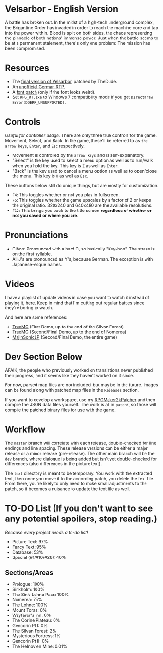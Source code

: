 # Velsarbor - English Version
A battle has broken out. In the midst of a high-tech underground complex, the Brigantine Order has invaded in order to reach the machine core and tap into the power within. Blood is spilt on both sides, the chaos representing the pinnacle of both nations' immense power. Just when the battle seems to be at a permanent stalement, there's only one problem: The mission has been compromised.

# Resources
- The [final version of Velsarbor](https://www.multimediaxis.de/threads/137420-RM2K-Velsarbor-Die-letzte-Version), patched by TheDude.
- An [unofficial German RTP](http://rpg2000.4players.de/index.php?inhalt=rpgmaker).
- A [font patch](https://www.moddb.com/downloads/rpg-maker-2000-font-patch) (only if the font looks weird).
- Set `RPG_RT.exe` to Windows 7 compatibility mode if you get `DirectDraw Error(DDERR_UNSUPPORTED)`.

# Controls
*Useful for controller usage.*
There are only three true controls for the game. Movement, Select, and Back. In the game, these'll be referred to as `the arrow keys`, `Enter`, and `Esc` respectively.
- Movement is controlled by the `arrow keys` and is self-explanatory.
- "Select" is the key used to select a menu option as well as to run/walk when you hold the key. This key is `Z` as well as `Enter`.
- "Back" is the key used to cancel a menu option as well as to open/close the menu. This key is `X` as well as `Esc`.

These buttons below still do unique things, but are mostly for customization.
- `F4`: This toggles whether or not you play in fullscreen.
- `F5`: This toggles whether the game upscales by a factor of 2 or keeps the original ratio. 320x240 and 640x480 are the available resolutions.
- `F12`: This brings you back to the title screen **regardless of whether or not you saved or where you are**.

# Pronunciations
- Cibon: Pronounced with a hard C, so basically "Key-bon". The stress is on the first syllable.
- All J's are pronounced as Y's, because German. The exception is with Japanese-esque names.

# Videos
I have a playlist of update videos in case you want to watch it instead of playing it, [here](https://www.youtube.com/playlist?list=PLT800wgkhxolwCulnS8bWs9LVEPnssTgy). Keep in mind that I'm cutting out regular battles since they're boring to watch.

And here are some references:
- [TrueMG](https://www.youtube.com/playlist?list=PLEED9E15CB6E0D597) (First Demo, up to the end of the Silvan Forest)
- [TrueMG](https://www.youtube.com/playlist?list=PLSgi0v-Xd3aGWEzfvjlh2gbqLF_cllSq_) (Second/Final Demo, up to the end of Nomerea)
- [MajinSonicLP](https://www.youtube.com/playlist?list=PLxdruDpgzoSHWmU5xxbEkfbF5dtemyDeN) (Second/Final Demo, the entire game)

# Dev Section Below
AFAIK, the people who previously worked on translations never published their progress, and it seems like they haven't worked on it since.

For now, parsed map files are not included, but may be in the future.
Images can be found along with patched map files in the `Releases` section.

If you want to develop a workspace, use my [RPGMaker2kPatcher](https://github.com/WatDuhHekBro/RPGMaker2kPatcher) and then compile the JSON data files yourself. The work is all in `patch/`, so those will compile the patched binary files for use with the game.

# Workflow
The `master` branch will correlate with each release, double-checked for line endings and line spacing. These release versions can be either a major release or a minor release (pre-release). The other main branch will be the `dev` branch, where dialogue is being added but isn't yet double-checked for differences (also differences in the picture text).

The `text` directory is meant to be temporary. You work with the extracted text, then once you move it to the according patch, you delete the text file. From there, you're likely to only need to make small adjustments to the patch, so it becomes a nuisance to update the text file as well.

# TO-DO List (If you don't want to see any potential spoilers, stop reading.)
*Because every project needs a to-do list!*
- Picture Text: 97%
- Fancy Text: 95%
- Database: 53%
- Special (#1/#10/#28): 40%
## Sections/Areas
- Prologue: 100%
- Sinkholm: 100%
- The Sink-Lohne Pass: 100%
- Nomerea: 75%
- The Lohne: 100%
- Mount Toras: 0%
- Wayfarer's Inn: 0%
- The Corine Plateau: 0%
- Gencorin Pt I: 0%
- The Silvan Forest: 2%
- Mysterious Fortress: 1%
- Gencorin Pt II: 0%
- The Helnovien Mine: 0.01%